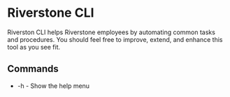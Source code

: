 # Riverstone CLI
Riverston CLI helps Riverstone employees by automating common tasks and
procedures. You should feel free to improve, extend, and enhance this tool as
you see fit.

## Commands
* -h - Show the help menu

